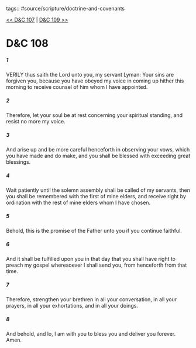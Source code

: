tags:: #source/scripture/doctrine-and-covenants

[<< D&C 107](/doctrine-and-covenants/D&C_107.md) | [D&C 109 >>](/doctrine-and-covenants/D&C_109.md)

# D&C 108

##### 1

VERILY thus saith the Lord unto you, my servant Lyman: Your sins are forgiven you, because you have obeyed my voice in coming up hither this morning to receive counsel of him whom I have appointed.

##### 2

Therefore, let your soul be at rest concerning your spiritual standing, and resist no more my voice.

##### 3

And arise up and be more careful henceforth in observing your vows, which you have made and do make, and you shall be blessed with exceeding great blessings.

##### 4

Wait patiently until the solemn assembly shall be called of my servants, then you shall be remembered with the first of mine elders, and receive right by ordination with the rest of mine elders whom I have chosen.

##### 5

Behold, this is the promise of the Father unto you if you continue faithful.

##### 6

And it shall be fulfilled upon you in that day that you shall have right to preach my gospel wheresoever I shall send you, from henceforth from that time.

##### 7

Therefore, strengthen your brethren in all your conversation, in all your prayers, in all your exhortations, and in all your doings.

##### 8

And behold, and lo, I am with you to bless you and deliver you forever. Amen.
